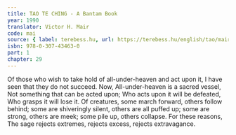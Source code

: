 ```yaml
---
title: TAO TE CHING - A Bantam Book
year: 1990
translator: Victor H. Mair
code: mai
source: { label: terebess.hu, url: https://terebess.hu/english/tao/mair.html }
isbn: 978-0-307-43463-0
part: 1
chapter: 29
---
```


Of those who wish to take hold of all-under-heaven and act upon it,
I have seen that they do not succeed.
Now,
All-under-heaven is a sacred vessel,
Not something that can be acted upon;
Who acts upon it will be defeated,
Who grasps it will lose it.
Of creatures,
some march forward, others follow behind;
some are shiveringly silent, others are all puffed up;
some are strong, others are meek;
some pile up, others collapse.
For these reasons,
The sage
rejects extremes, rejects excess, rejects extravagance.

